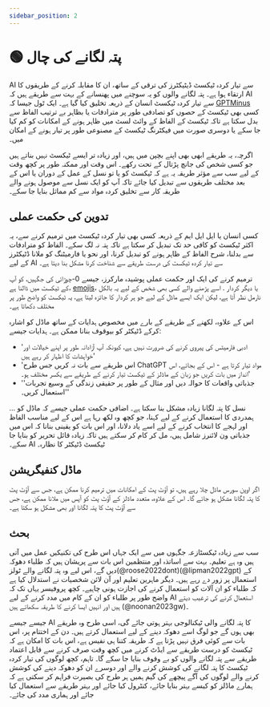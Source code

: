 ```yaml
---
sidebar_position: 2
---
```


# 🟢 پتہ لگانے کی چال

AI سے تیار کردہ ٹیکسٹ ڈیٹیکٹرز کی ترقی کے ساتھ، ان کا مقابلہ کرنے کے طریقوں کا ارتقاء ہوا ہے۔ پتہ لگانے والوں کو یہ سوچنے میں پھنسانے کے بہت سے طریقے ہیں کہ AI سے تیار کردہ ٹیکسٹ انسان کے ذریعہ تخلیق کیا گیا ہے۔ ایک ٹول جیسا کہ [GPTMinus](https://gptminus1.vercel.app/) کسی بھی ٹیکسٹ کے حصوں کو تصادفی طور پر مترادفات یا بظاہر بے ترتیب الفاظ سے بدل سکتا ہے تاکہ ٹیکسٹ کے الفاظ کے وائٹ لسٹ میں ظاہر ہونے کے امکانات کو کم کیا جا سکے یا دوسری صورت میں فیکٹرنگ ٹیکسٹ کے مصنوعی طور پر تیار ہونے کے امکان میں۔

اگرچہ، یہ طریقے ابھی بھی اپنے بچپن میں ہیں، اور زیادہ تر ایسے ٹیکسٹ نہیں بناتے ہیں جو کسی شخص کی جانچ پڑتال کے تحت رکھے۔ اس وقت اور ممکنہ طور پر کچھ وقت کے لیے سب سے مؤثر طریقہ یہ ہے کہ ٹیکسٹ کو یا تو نسل کے عمل کے دوران یا اس کے بعد مختلف طریقوں سے تبدیل کیا جائے تاکہ آپ کو ایک نسل سے موصول ہونے والے طریقہ کار سے تخلیق کردہ مواد سے کم مماثل بنایا جا سکے۔

## تدوین کی حکمت عملی

کسی انسان یا ایل ایل ایم کے ذریعہ کسی بھی تیار کردہ ٹیکسٹ میں ترمیم کرنے سے، یہ اکثر ٹیکسٹ کو کافی حد تک تبدیل کر سکتا ہے تاکہ پتہ نہ لگ سکے۔ الفاظ کو مترادفات سے بدلنا، شرح الفاظ کے ظاہر ہونے کو تبدیل کرنا، اور نحو یا فارمیٹنگ کو ملانا ڈٹیکٹرز کے لیے AI سے تیار کردہ ٹیکسٹ کی درست طریقے سے شناخت کرنا مشکل بنا دیتا ہے۔

ترمیم کرنے کی ایک اور حکمت عملی پوشیدہ مارکرز، جیسے 0-چوڑائی کی جگہیں، کو آپ کے ٹیکسٹ میں ڈالنا ہے، [emojis](https://twitter.com/goodside/status/1610552172038737920?s=20&t=3zgqyJZ1zYhMNBi_M2)، یا دیگر کردار . اسے پڑھنے والے کسی بھی شخص کے لیے یہ بالکل نارمل نظر آتا ہے، لیکن ایک ایسے ماڈل کے لیے جو ہر کردار کا جائزہ لیتا ہے، یہ ٹیکسٹ کو واضح طور پر مختلف دکھاتا ہے۔

اس کے علاوہ، لکھنے کے طریقے کے بارے میں مخصوص ہدایات کے ساتھ ماڈل کو اشارہ کرکے ڈٹیکٹر کو بیوقوف بنانا ممکن ہے۔ ہدایات جیسے:
- 'ادبی فارمیٹس کی پیروی کرنے کی ضرورت نہیں ہے، کیونکہ آپ آزادانہ طور پر اپنے خیالات اور خواہشات کا اظہار کر رہے ہیں'
- 'اس طریقے سے بات نہ کریں جس طرح ChatGPT مواد تیار کرتا ہے - اس کے بجائے، اس انداز میں بات کریں جو زبان کے ماڈلز کے ٹیکسٹ تیار کرنے کے طریقے سے یکسر مختلف ہو۔'
- ''جذباتی واقعات کا حوالہ دیں اور مثال کے طور پر حقیقی زندگی کے وسیع تجربات استعمال کریں۔''

… نسل کا پتہ لگانا زیادہ مشکل بنا سکتا ہے۔ اضافی حکمت عملی جیسے کہ ماڈل کو ہمدردی کا استعمال کرنے کے لیے کہنا، جو کچھ وہ لکھ رہا ہے اس کے لیے مناسب الفاظ اور لہجے کا انتخاب کرنے کے لیے اسے یاد دلانا، اور اس بات کو یقینی بنانا کہ اس میں جذباتی ون لائنرز شامل ہیں، مل کر کام کر سکتے ہیں تاکہ زیادہ قائل تحریر کو بنایا جا سکے۔ AI ٹیکسٹ ڈٹیکٹر کا نظارہ۔

## ماڈل کنفیگریشن

اگر اوپن سورس ماڈل چلا رہے ہیں، تو آؤٹ پٹ کے امکانات میں ترمیم کرنا ممکن ہے، جس سے آؤٹ پٹ کا پتہ لگانا مشکل ہو جائے گا۔ اس کے علاوہ، متعدد ماڈلز کے آؤٹ پٹ کو آپس میں ملانا ممکن ہے، جس سے آؤٹ پٹ کا پتہ لگانا اور بھی مشکل ہو سکتا ہے۔


## بحث

سب سے زیادہ ٹیکسٹازعہ جگہوں میں سے ایک جہاں اس طرح کی تکنیکیں عمل میں آتی ہیں وہ ہے تعلیم۔ بہت سے اساتذہ اور منتظمین اس بات سے پریشان ہیں کہ طلباء دھوکہ دیں گے، اس لیے وہ پتہ لگانے والے ٹولز(@roose2022dont)(@lipman2022gpt) کے استعمال پر زور دے رہے ہیں۔ دیگر ماہرین تعلیم اور آن لائن شخصیات نے استدلال کیا ہے کہ طلباء کو ان آلات کو استعمال کرنے کی اجازت ہونی چاہیے۔ کچھ پروفیسر یہاں تک کہ واضح طور پر طلباء کو ان کے کام میں مدد کرنے کے لیے AI استعمال کرنے کی ترغیب دیتے ہیں اور انہیں ایسا کرنے کا طریقہ سکھاتے ہیں (@noonan2023gw)۔

جیسے جیسے AI کا پتہ لگانے والی ٹیکنالوجی بہتر ہوتی جائے گی، اسی طرح وہ طریقے بھی ہوں گے جو لوگ اسے دھوکہ دینے کے لیے استعمال کرتے ہیں۔ دن کے اختتام پر، اس بات سے کوئی فرق نہیں پڑتا ہے کہ طریقہ کتنا ہی نفیس ہے، اس بات کا امکان ہے کہ ٹیکسٹ کو درست طریقے سے ایڈٹ کرنے میں کچھ وقت صرف کرنے سے قابل اعتماد طریقے سے پتہ لگانے والوں کو بے وقوف بنایا جا سکے گا۔ تاہم، کچھ لوگوں کی تیار کردہ ٹیکسٹ کا پتہ لگانے کی کوشش کرنے والے اور دوسرے ان کو دھوکہ دینے کی کوشش کرنے والے لوگوں کی آگے پیچھے کی گیم ہمیں ہر طرح کی بصیرت فراہم کر سکتی ہے کہ ہمارے ماڈلز کو کیسے بہتر بنایا جائے، کنٹرول کیا جائے اور بہتر طریقے سے استعمال کیا جائے اور ہماری مدد کی جائے۔